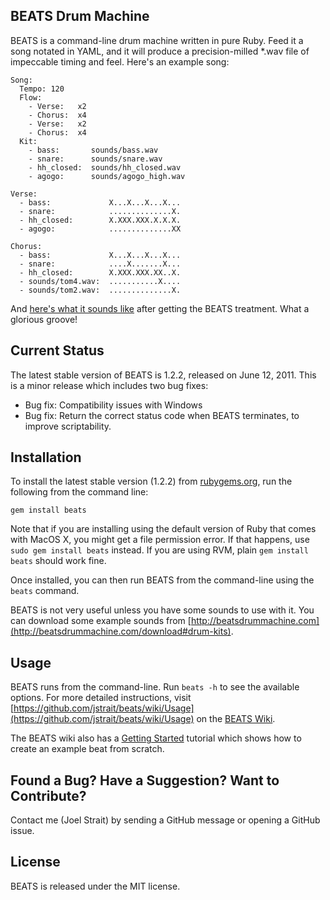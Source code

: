 BEATS Drum Machine
------------------

BEATS is a command-line drum machine written in pure Ruby. Feed it a song notated in YAML, and it will produce a precision-milled *.wav file of impeccable timing and feel. Here's an example song:

    Song:
      Tempo: 120
      Flow:
        - Verse:   x2
        - Chorus:  x4
        - Verse:   x2
        - Chorus:  x4
      Kit:
        - bass:       sounds/bass.wav
        - snare:      sounds/snare.wav
        - hh_closed:  sounds/hh_closed.wav
        - agogo:      sounds/agogo_high.wav

    Verse:
      - bass:             X...X...X...X...
      - snare:            ..............X.
      - hh_closed:        X.XXX.XXX.X.X.X.
      - agogo:            ..............XX

    Chorus:
      - bass:             X...X...X...X...
      - snare:            ....X.......X...
      - hh_closed:        X.XXX.XXX.XX..X.
      - sounds/tom4.wav:  ...........X....
      - sounds/tom2.wav:  ..............X.

And [here's what it sounds like](http://beatsdrummachine.com/beat.mp3) after getting the BEATS treatment. What a glorious groove!


Current Status
--------------

The latest stable version of BEATS is 1.2.2, released on June 12, 2011. This is a minor release which includes two bug fixes:

* Bug fix: Compatibility issues with Windows
* Bug fix: Return the correct status code when BEATS terminates, to improve scriptability.


Installation
------------

To install the latest stable version (1.2.2) from [rubygems.org](http://rubygems.org/gems/beats), run the following from the command line:

    gem install beats

Note that if you are installing using the default version of Ruby that comes with MacOS X, you might get a file permission error. If that happens, use `sudo gem install beats` instead. If you are using RVM, plain `gem install beats` should work fine.

Once installed, you can then run BEATS from the command-line using the `beats` command.

BEATS is not very useful unless you have some sounds to use with it. You can download some example sounds from [http://beatsdrummachine.com](http://beatsdrummachine.com/download#drum-kits).


Usage
-----

BEATS runs from the command-line. Run `beats -h` to see the available options. For more detailed instructions, visit [https://github.com/jstrait/beats/wiki/Usage](https://github.com/jstrait/beats/wiki/Usage) on the [BEATS Wiki](https://github.com/jstrait/beats/wiki).

The BEATS wiki also has a [Getting Started](https://github.com/jstrait/beats/wiki/Getting-Started) tutorial which shows how to create an example beat from scratch.


Found a Bug? Have a Suggestion? Want to Contribute?
---------------------------------------------------

Contact me (Joel Strait) by sending a GitHub message or opening a GitHub issue.


License
-------
BEATS is released under the MIT license.

